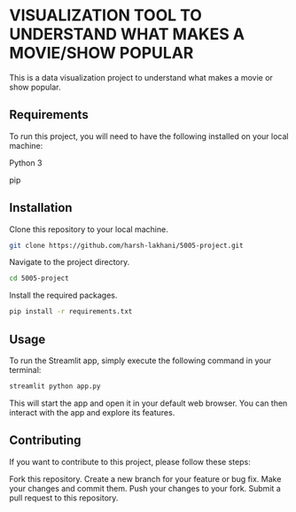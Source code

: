 # VISUALIZATION TOOL TO UNDERSTAND WHAT MAKES A MOVIE/SHOW POPULAR

This is a data visualization project to understand what makes a movie or show popular. 


## Requirements

To run this project, you will need to have the following installed on your local machine:

Python 3

pip


## Installation

Clone this repository to your local machine.
```bash
git clone https://github.com/harsh-lakhani/5005-project.git
```
Navigate to the project directory.
```bash
cd 5005-project
```
Install the required packages.
```bash
pip install -r requirements.txt
```

## Usage

To run the Streamlit app, simply execute the following command in your terminal:

```bash
streamlit python app.py
```
This will start the app and open it in your default web browser. You can then interact with the app and explore its features.

## Contributing

If you want to contribute to this project, please follow these steps:

Fork this repository.
Create a new branch for your feature or bug fix.
Make your changes and commit them.
Push your changes to your fork.
Submit a pull request to this repository.
